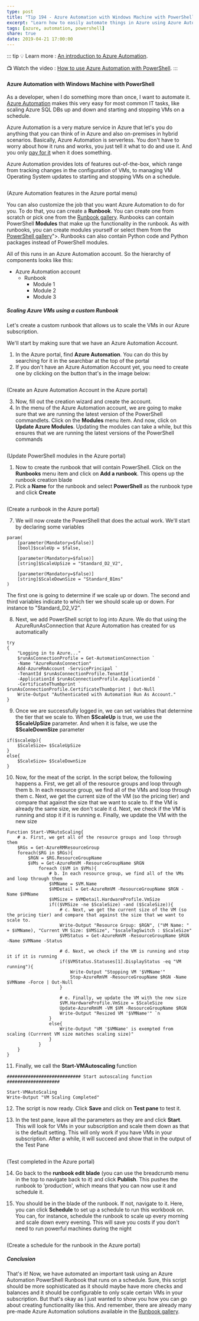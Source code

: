 ```yaml
---
type: post
title: "Tip 194 - Azure Automation with Windows Machine with PowerShell"
excerpt: "Learn how to easily automate things in Azure using Azure Automation"
tags: [azure, automation, powershell]
share: true
date: 2019-04-21 17:00:00
---
```

 
::: tip
:bulb: Learn more : [An introduction to Azure Automation](https://docs.microsoft.com/azure/automation/automation-intro?WT.mc_id=docs-azuredevtips-micrum). 

:tv: Watch the video : [How to use Azure Automation with PowerShell](https://www.youtube.com/watch?v=pQ9dQ13B2vM&list=PLLasX02E8BPCNCK8Thcxu-Y-XcBUbhFWC&index=50?WT.mc_id=youtube-azuredevtips-micrum).
:::


#### Azure Automation with Windows Machine with PowerShell

As a developer, when I do something more than once, I want to automate it. [Azure Automation](https://docs.microsoft.com/azure/automation/automation-intro?WT.mc_id=docs-azuredevtips-micrum) makes this very easy for most common IT tasks, like scaling Azure SQL DBs up and down and starting and stopping VMs on a schedule. 

Azure Automation is a very mature service in Azure that let's you do anything that you can think of in Azure and also on-premises in hybrid scenarios. 
Basically, Azure Automation is serverless. You don't have to worry about how it runs and works, you just tell it what to do and use it. And you only [pay for it](https://azure.microsoft.com/en-us/pricing/details/automation?WT.mc_id=azure-azuredevtips-micrum) when it does something. 
 
Azure Automation provides lots of features out-of-the-box, which range from tracking changes in the configuration of VMs, to managing VM Operating System updates to starting and stopping VMs on a schedule. 

<img :src="$withBase('/files/AutomationFeatures.png')">

(Azure Automation features in the Azure portal menu)

You can also customize the job that you want Azure Automation to do for you. To do that, you can create a **Runbook**. You can create one from scratch or pick one from the [Runbook gallery](https://gallery.technet.microsoft.com/scriptcenter/site/search?f[0].Type=RootCategory&f[0].Value=WindowsAzure&f[1].Type=SubCategory&f[1].Value=WindowsAzure_automation&f[1].Text=Automation). Runbooks can contain PowerShell **Modules** that make up the functionality in the runbook. As with runbooks, you can create modules yourself or select them from the [PowerShell gallery](https://www.powershellgallery.com')">. Runbooks can also contain Python code and Python packages instead of PowerShell modules.

All of this runs in an Azure Automation account. So the hierarchy of components looks like this:
 * Azure Automation account
    * Runbook
        * Module 1
        * Module 2
        * Module 3

##### Scaling Azure VMs using a custom Runbook

Let's create a custom runbook that allows us to scale the VMs in our Azure subscription.

We'll start by making sure that we have an Azure Automation Account.
1. In the Azure portal, find **Azure Automation**. You can do this by searching for it in the searchbar at the top of the portal
2. If you don't have an Azure Automation Account yet, you need to create one by clicking on the button that's in the image below:

<img :src="$withBase('/files/CreateAutomationAccount.png')">

(Create an Azure Automation Account in the Azure portal)

3. Now, fill out the creation wizard and create the account. 
4. In the menu of the Azure Automation account, we are going to make sure that we are running the latest version of the PowerShell commandlets. Click on the **Modules** menu item. And now, click on **Update Azure Modules**. Updating the modules can take a while, but this ensures that we are running the latest versions of the PowerShell commands 

<img :src="$withBase('/files/UpdatePowerShellModules.png')">

(Update PowerShell modules in the Azure portal)

1. Now to create the runbook that will contain PowerShell. Click on the **Runbooks** menu item and click on **Add a runbook**. This opens up the runbook creation blade
2. Pick a **Name** for the runbook and select **PowerShell** as the runbook type and click **Create**

<img :src="$withBase('/files/CreateARunbook.png')">

(Create a runbook in the Azure portal)

7. We will now create the PowerShell that does the actual work. We'll start by declaring some variables

```
param( 
    [parameter(Mandatory=$false)] 
    [bool]$scaleUp = $false, 
    
    [parameter(Mandatory=$false)] 
    [string]$ScaleUpSize = "Standard_D2_V2",

    [parameter(Mandatory=$false)] 
    [string]$ScaleDownSize = "Standard_B1ms"    
)  
```

The first one is going to determine if we scale up or down.
The second and third variables indicate to which tier we should scale up or down. For instance to "Standard_D2_V2".

8. Next, we add PowerShell script to log into Azure. We do that using the AzureRunAsConnection that Azure Automation has created for us automatically

```
try 
{ 
    "Logging in to Azure..." 
    $runAsConnectionProfile = Get-AutomationConnection `
    -Name "AzureRunAsConnection"
    Add-AzureRmAccount -ServicePrincipal `
    -TenantId $runAsConnectionProfile.TenantId `
    -ApplicationId $runAsConnectionProfile.ApplicationId `
    -CertificateThumbprint ` $runAsConnectionProfile.CertificateThumbprint | Out-Null
    Write-Output "Authenticated with Automation Run As Account."
} 
```

9. Once we are successfully logged in, we can set variables that determine the tier that we scale to. When **\$ScaleUp** is true, we use the **\$ScaleUpSize** parameter. And when it is false, we use the **\$ScaleDownSize** parameter

```
if($scaleUp){ 
    $ScaleSize= $ScaleUpSize 
} 
else{ 
    $ScaleSize= $ScaleDownSize 
} 
```

10. Now, for the meat of the script. In the script below, the following happens
    a. First, we get all of the resource groups and loop through them
    b. In each resource group, we find all of the VMs and loop through them
    c. Next, we get the current size of the VM (so the pricing tier) and compare that against the size that we want to scale to. If the VM is already the same size, we don't scale it
    d. Next, we check if the VM is running and stop it if it is running
    e. Finally, we update the VM with the new size

```
Function Start-VMAutoScaling{ 
    # a. First, we get all of the resource groups and loop through them
    $RGs = Get-AzureRMResourceGroup 
    foreach($RG in $RGs){ 
        $RGN = $RG.ResourceGroupName 
        $VMs = Get-AzureRmVM -ResourceGroupName $RGN 
            foreach ($VM in $VMs){ 
                # b. In each resource group, we find all of the VMs and loop through them
                $VMName = $VM.Name      
                $VMDetail = Get-AzureRmVM -ResourceGroupName $RGN -Name $VMName 
                $VMSize = $VMDetail.HardwareProfile.VmSize 
                if(($VMSize -ne $ScaleSize) -and ($ScaleSize)){
                    # c. Next, we get the current size of the VM (so the pricing tier) and compare that against the size that we want to scale to. 
                    Write-Output "Resource Group: $RGN", ("VM Name: " + $VMName), "Current VM Size: $VMSize", "$scaleTagSwitch : $ScaleSize"  
                    $VMStatus = Get-AzureRmVM -ResourceGroupName $RGN -Name $VMName -Status 
                    
                    # d. Next, we check if the VM is running and stop it if it is running
                    if($VMStatus.Statuses[1].DisplayStatus -eq "VM running"){ 
                        Write-Output "Stopping VM '$VMName'" 
                        Stop-AzureRmVM -ResourceGroupName $RGN -Name $VMName -Force | Out-Null 
                    }  

                    # e. Finally, we update the VM with the new size
                    $VM.HardwareProfile.VmSize = $ScaleSize 
                    Update-AzureRmVM -VM $VM -ResourceGroupName $RGN  
                    Write-Output "Resized VM '$VMName'" `n  
                }                
                else{ 
                    Write-Output "VM '$VMName' is exempted from scaling (Currrent VM size matches scaling size)" 
                } 
            } 
    } 
} 
```

11. Finally, we call the **Start-VMAutoscaling** function

```
############################ Start autoscaling function #################### 
 
Start-VMAutoScaling 
Write-Output "VM Scaling Completed" 
```

12. The script is now ready. Click **Save** and click on **Test pane** to test it.

13. In the test pane, leave all the parameters as they are and click **Start**. This will look for VMs in your subscription and scale them down as that is the default setting. This will only work if you have VMs in your subscription. After a while, it will succeed and show that in the output of the Test Pane

<img :src="$withBase('/files/TestRunBook.png')">

(Test completed in the Azure portal)

14. Go back to the **runbook edit blade** (you can use the breadcrumb menu in the top to navigate back to it) and click **Publish**. This pushes the runbook to 'production', which means that you can now use it and schedule it.

15. You should be in the blade of the runbook. If not, navigate to it. Here, you can click **Schedule** to set up a schedule to run this workbook on. You can, for instance, schedule the runbook to scale up every morning and scale down every evening. This will save you costs if you don't need to run powerful machines during the night

<img :src="$withBase('/files/CreateSchedule.png')">

(Create a schedule for the runbook in the Azure portal)

##### Conclusion

That's it! Now, we have automated an important task using an Azure Automation PowerShell Runbook that runs on a schedule. Sure, this script should be more sophisticated as it should maybe have more checks and balances and it should be configurable to only scale certain VMs in your subscription. But that's okay as I just wanted to show you how you can go about creating functionality like this. And remember, there are already many pre-made Azure Automation solutions available in the [Runbook gallery](https://gallery.technet.microsoft.com/scriptcenter/site/search?f[0].Type=RootCategory&f[0].Value=WindowsAzure&f[1].Type=SubCategory&f[1].Value=WindowsAzure_automation&f[1].Text=Automation).

